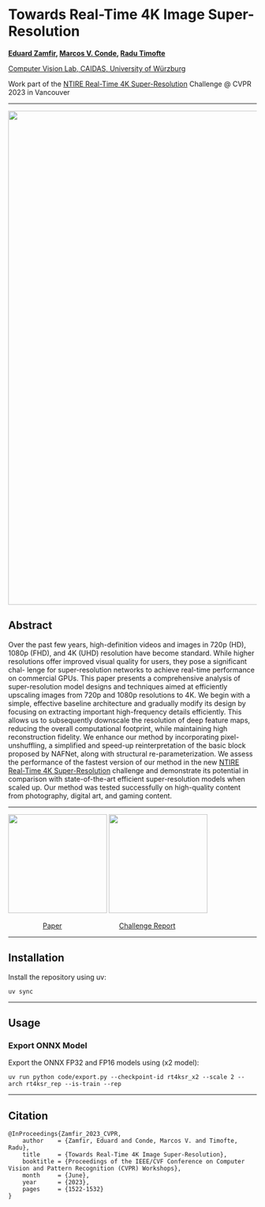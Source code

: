 # Towards Real-Time 4K Image Super-Resolution

**[Eduard Zamfir](https://scholar.google.com/citations?hl=en&user=5-FIWKoAAAAJ), [Marcos V. Conde](https://scholar.google.com/citations?user=NtB1kjYAAAAJ&hl=en), [Radu Timofte](https://scholar.google.com/citations?user=u3MwH5kAAAAJ&hl=en)**

[Computer Vision Lab, CAIDAS, University of Würzburg](https://www.informatik.uni-wuerzburg.de/computervision/home/)

Work part of the [NTIRE Real-Time 4K Super-Resolution](https://cvlai.net/ntire/2023/) Challenge @ CVPR 2023 in Vancouver

---

<img src="assets/rt4ksr_teaser.png" width="1000" />

## Abstract

Over the past few years, high-definition videos and images in 720p (HD), 1080p (FHD), and 4K (UHD) resolution have become standard. While higher resolutions offer improved visual quality for users, they pose a significant chal- lenge for super-resolution networks to achieve real-time performance on commercial GPUs. This paper presents a comprehensive analysis of super-resolution model designs and techniques aimed at efficiently upscaling images from 720p and 1080p resolutions to 4K. We begin with a simple, effective baseline architecture and gradually modify its design by focusing on extracting important high-frequency details efficiently. This allows us to subsequently downscale the resolution of deep feature maps, reducing the overall computational footprint, while maintaining high reconstruction fidelity. We enhance our method by incorporating pixel-unshuffling, a simplified and speed-up reinterpretation of the basic block proposed by NAFNet, along with structural re-parameterization. We assess the performance of the fastest version of our method in the new [NTIRE Real-Time 4K Super-Resolution](https://cvlai.net/ntire/2023/) challenge and demonstrate its potential in comparison with state-of-the-art efficient super-resolution models when scaled up. Our method was tested successfully on high-quality content from photography, digital art, and gaming content.

---

<a href="https://openaccess.thecvf.com/content/CVPR2023W/NTIRE/html/Zamfir_Towards_Real-Time_4K_Image_Super-Resolution_CVPRW_2023_paper.html"><img src="assets/paper.png" width="200" border="0"></a> <a href="https://openaccess.thecvf.com/content/CVPR2023W/NTIRE/html/Conde_Efficient_Deep_Models_for_Real-Time_4K_Image_Super-Resolution._NTIRE_2023_CVPRW_2023_paper.html"><img src="assets/report.png" width="200" border="0"></a>

&ensp;&ensp;&emsp;&emsp;&emsp;&emsp;[Paper](https://openaccess.thecvf.com/content/CVPR2023W/NTIRE/html/Zamfir_Towards_Real-Time_4K_Image_Super-Resolution_CVPRW_2023_paper.html)
&ensp;&ensp;&emsp;&emsp;&emsp;&emsp;&emsp;&emsp;&emsp;[Challenge Report](https://openaccess.thecvf.com/content/CVPR2023W/NTIRE/html/Conde_Efficient_Deep_Models_for_Real-Time_4K_Image_Super-Resolution._NTIRE_2023_CVPRW_2023_paper.html)

---

## Installation

Install the repository using uv:

```shell
uv sync
```

---

## Usage

### Export ONNX Model

Export the ONNX FP32 and FP16 models using (x2 model):

```shell
uv run python code/export.py --checkpoint-id rt4ksr_x2 --scale 2 --arch rt4ksr_rep --is-train --rep
```

---

## Citation

```
@InProceedings{Zamfir_2023_CVPR,
    author    = {Zamfir, Eduard and Conde, Marcos V. and Timofte, Radu},
    title     = {Towards Real-Time 4K Image Super-Resolution},
    booktitle = {Proceedings of the IEEE/CVF Conference on Computer Vision and Pattern Recognition (CVPR) Workshops},
    month     = {June},
    year      = {2023},
    pages     = {1522-1532}
}
```
